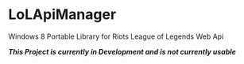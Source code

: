 LoLApiManager
=============

Windows 8 Portable Library for Riots League of Legends Web Api

***This Project is currently in Development and is not currently usable***
